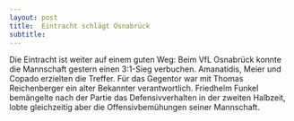 ```yaml
---
layout: post
title:  Eintracht schlägt Osnabrück
subtitle:  
---
```


Die Eintracht ist weiter auf einem guten Weg: Beim VfL Osnabrück konnte die Mannschaft gestern einen 3:1-Sieg verbuchen. Amanatidis, Meier und Copado erzielten die Treffer. Für das Gegentor war mit Thomas Reichenberger ein alter Bekannter verantwortlich. Friedhelm Funkel bemängelte nach der Partie das Defensivverhalten in der zweiten Halbzeit, lobte gleichzeitig aber die Offensivbemühungen seiner Mannschaft.



